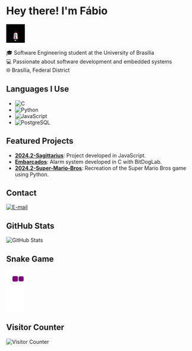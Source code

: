 # Hey there! I'm Fábio
<img src="https://raw.githubusercontent.com/fabiofonteles1/fabiofonteles1/main/jpg/rocket.gif" width="50">




🎓 Software Engineering student at the University of Brasília  
💻 Passionate about software development and embedded systems  
🌐 Brasília, Federal District

## Languages I Use

- ![C](https://img.shields.io/badge/C-00599C?style=for-the-badge&logo=c&logoColor=white) 
- ![Python](https://img.shields.io/badge/Python-3776AB?style=for-the-badge&logo=python&logoColor=white) 
- ![JavaScript](https://img.shields.io/badge/JavaScript-F7DF1E?style=for-the-badge&logo=javascript&logoColor=black) 
- ![PostgreSQL](https://img.shields.io/badge/PostgreSQL-336791?style=for-the-badge&logo=postgresql&logoColor=white) 

## Featured Projects

- [**2024.2-Sagittarius**](https://github.com/FGA0138-MDS-Ajax/2024.2-Sagittarius): Project developed in JavaScript.
- [**Embarcados**](https://github.com/fabiofonteles1/Embarcados): Alarm system developed in C with BitDogLab.
- [**2024.2-Super-Mario-Bros**](https://github.com/SBD1/2024.2-Super-Mario-Bros): Recreation of the Super Mario Bros game using Python.

## Contact

[![E-mail](https://img.shields.io/badge/Email-000?style=for-the-badge&logo=gmail&logoColor=EA4335)](mailto:fabioofonteles1@gmail.com)

## GitHub Stats

![GitHub Stats](https://github-readme-stats.vercel.app/api?username=fabiofonteles1&show_icons=true&theme=dracula)

## Snake Game

![snake gif](https://github.com/fabiofonteles1/fabiofonteles1/blob/output/github-contribution-grid-snake.gif)

## Visitor Counter

![Visitor Counter](https://komarev.com/ghpvc/?username=fabiofonteles1&color=green)

